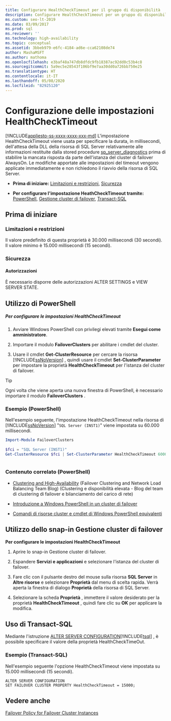 ```yaml
---
title: Configurare HealthCheckTimeout per il gruppo di disponibilità
description: Configurare HealthCheckTimeout per un gruppo di disponibilità Always On, usato per specificare il tempo di attesa della DLL della risorsa di SQL Server prima di segnalare la mancata risposta.
ms.custom: seo-lt-2019
ms.date: 03/09/2017
ms.prod: sql
ms.reviewer: ''
ms.technology: high-availability
ms.topic: conceptual
ms.assetid: 3bbeb979-e6fc-4184-ad6e-cca62108de74
author: MashaMSFT
ms.author: mathoma
ms.openlocfilehash: e3baf48a747db8dfdc9fb18387ac92dd0c53b4c8
ms.sourcegitcommit: 5a9ec5e28543f106bf9e7aa30dd0a726bb750e25
ms.translationtype: HT
ms.contentlocale: it-IT
ms.lasthandoff: 05/08/2020
ms.locfileid: "82925120"
---
```

# <a name="configure-healthchecktimeout-property-settings"></a>Configurazione delle impostazioni HealthCheckTimeout
[!INCLUDE[appliesto-ss-xxxx-xxxx-xxx-md](../../../includes/appliesto-ss-xxxx-xxxx-xxx-md.md)]
  L'impostazione HealthCheckTimeout viene usata per specificare la durata, in millisecondi, dell'attesa della DLL della risorsa di SQL Server relativamente alle informazioni restituite dalla stored procedure [sp_server_diagnostics](../../../relational-databases/system-stored-procedures/sp-server-diagnostics-transact-sql.md) prima di stabilire la mancata risposta da parte dell'istanza del cluster di failover AlwaysOn. Le modifiche apportate alle impostazioni del timeout vengono applicate immediatamente e non richiedono il riavvio della risorsa di SQL Server.  
  
-   **Prima di iniziare:**  [Limitazioni e restrizioni](#Limits), [Sicurezza](#Security)  
  
-   **Per configurare l'impostazione HeathCheckTimeout tramite:**  [PowerShell](#PowerShellProcedure), [Gestione cluster di failover](#WSFC), [Transact-SQL](#TsqlProcedure)  
  
##  <a name="before-you-begin"></a><a name="BeforeYouBegin"></a> Prima di iniziare  
  
###  <a name="limitations-and-restrictions"></a><a name="Limits"></a> Limitazioni e restrizioni  
 Il valore predefinito di questa proprietà è 30.000 millisecondi (30 secondi). Il valore minimo è 15.000 millisecondi (15 secondi).  
  
###  <a name="security"></a><a name="Security"></a> Sicurezza  
  
####  <a name="permissions"></a><a name="Permissions"></a> Autorizzazioni  
 È necessario disporre delle autorizzazioni ALTER SETTINGS e VIEW SERVER STATE.  
  
##  <a name="using-powershell"></a><a name="PowerShellProcedure"></a> Utilizzo di PowerShell  
  
##### <a name="to-configure-healthchecktimeout-settings"></a>Per configurare le impostazioni HealthCheckTimeout  
  
1.  Avviare Windows PowerShell con privilegi elevati tramite **Esegui come amministratore**.  
  
2.  Importare il modulo **FailoverClusters** per abilitare i cmdlet del cluster.  
  
3.  Usare il cmdlet **Get-ClusterResource** per cercare la risorsa [!INCLUDE[ssNoVersion](../../../includes/ssnoversion-md.md)] , quindi usare il cmdlet **Set-ClusterParameter** per impostare la proprietà **HealthCheckTimeout** per l'istanza del cluster di failover.  
  
> [!TIP]  
>  Ogni volta che viene aperta una nuova finestra di PowerShell, è necessario importare il modulo **FailoverClusters** .  
  
### <a name="example-powershell"></a>Esempio (PowerShell)  
 Nell'esempio seguente, l'impostazione HealthCheckTimeout nella risorsa di [!INCLUDE[ssNoVersion](../../../includes/ssnoversion-md.md)] "`SQL Server (INST1)`" viene impostata su 60.000 millisecondi.  
  
```powershell  
Import-Module FailoverClusters  
  
$fci = "SQL Server (INST1)"  
Get-ClusterResource $fci | Set-ClusterParameter HealthCheckTimeout 60000  
  
```  
  
### <a name="related-content-powershell"></a>Contenuto correlato (PowerShell)  
  
-   [Clustering and High-Availability](https://techcommunity.microsoft.com/t5/failover-clustering/bg-p/FailoverClustering) (Failover Clustering and Network Load Balancing Team Blog) (Clustering e disponibilità elevata - Blog del team di clustering di failover e bilanciamento del carico di rete)  
  
-   [Introduzione a Windows PowerShell in un cluster di failover](https://technet.microsoft.com/library/ee619762\(WS.10\).aspx)  
  
-   [Comandi di risorse cluster e cmdlet di Windows PowerShell equivalenti](https://msdn.microsoft.com/library/ee619744.aspx#BKMK_resource)  
  
##  <a name="using-the-failover-cluster-manager-snap-in"></a><a name="WSFC"></a> Utilizzo dello snap-in Gestione cluster di failover  
 **Per configurare le impostazioni HealthCheckTimeout**  
  
1.  Aprire lo snap-in Gestione cluster di failover.  
  
2.  Espandere **Servizi e applicazioni** e selezionare l'istanza del cluster di failover.  
  
3.  Fare clic con il pulsante destro del mouse sulla risorsa **SQL Server** in **Altre risorse** e selezionare **Proprietà** dal menu di scelta rapida. Verrà aperta la finestra di dialogo **Proprietà** della risorsa di SQL Server.  
  
4.  Selezionare la scheda **Proprietà** , immettere il valore desiderato per la proprietà **HealthCheckTimeout** , quindi fare clic su **OK** per applicare la modifica.  
  
##  <a name="using-transact-sql"></a><a name="TsqlProcedure"></a> Uso di Transact-SQL  
 Mediante l'istruzione [ALTER SERVER CONFIGURATION](../../../t-sql/statements/alter-server-configuration-transact-sql.md)[!INCLUDE[tsql](../../../includes/tsql-md.md)] , è possibile specificare il valore della proprietà HealthCheckTimeOut.  
  
###  <a name="example-transact-sql"></a><a name="TsqlExample"></a> Esempio (Transact-SQL)  
 Nell'esempio seguente l'opzione HealthCheckTimeout viene impostata su 15.000 millisecondi (15 secondi).  
  
```  
ALTER SERVER CONFIGURATION   
SET FAILOVER CLUSTER PROPERTY HealthCheckTimeout = 15000;  
```  
  
## <a name="see-also"></a>Vedere anche  
 [Failover Policy for Failover Cluster Instances](../../../sql-server/failover-clusters/windows/failover-policy-for-failover-cluster-instances.md)  
  
  
